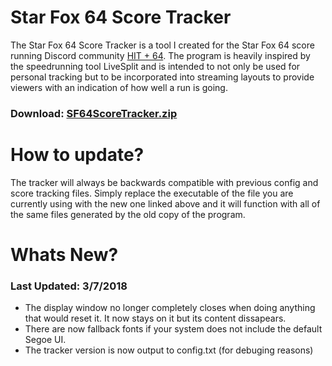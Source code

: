 # Star Fox 64 Score Tracker
The Star Fox 64 Score Tracker is a tool I created for the Star Fox 64 score running Discord community [HIT + 64](https://discord.gg/k2JnzC4). The program is heavily inspired by the speedrunning tool LiveSplit and is intended to not only be used for personal tracking but to be incorporated into streaming layouts to provide viewers with an indication of how well a run is going.

### Download: [SF64ScoreTracker.zip](https://drazil100.bitbucket.io/SF64ScoreTracker.zip) 

# How to update?
The tracker will always be backwards compatible with previous config and score tracking files. Simply replace the executable of the file you are currently using with the new one linked above and it will function with all of the same files generated by the old copy of the program. 

# Whats New?

### Last Updated: 3/7/2018

- The display window no longer completely closes when doing anything that would reset it. It now stays on it but its content dissapears.
- There are now fallback fonts if your system does not include the default Segoe UI.
- The tracker version is now output to config.txt (for debuging reasons)
